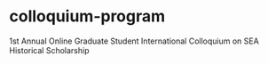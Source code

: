 # colloquium-program
1st Annual Online Graduate Student International Colloquium on SEA Historical Scholarship
